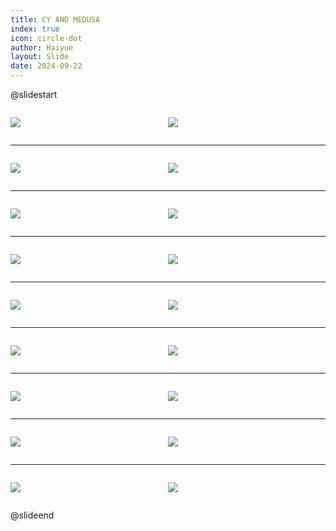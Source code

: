 ```yaml
---
title: CY AND MEDUSA
index: true
icon: circle-dot
author: Haiyue
layout: Slide
date: 2024-09-22
---
```

 
@slidestart

<div style="display:flex">
<div style="flex:1">

![](https://raw.githubusercontent.com/yclord/reading/refs/heads/master/english/Level-L/CY%20AND%20MEDUSA/001.webp)
</div>
<div style="flex:1">

![](https://raw.githubusercontent.com/yclord/reading/refs/heads/master/english/Level-L/CY%20AND%20MEDUSA/002.webp)
</div>
</div>

---

<div style="display:flex">
<div style="flex:1">

![](https://raw.githubusercontent.com/yclord/reading/refs/heads/master/english/Level-L/CY%20AND%20MEDUSA/003.webp)
</div>
<div style="flex:1">

![](https://raw.githubusercontent.com/yclord/reading/refs/heads/master/english/Level-L/CY%20AND%20MEDUSA/004.webp)
</div>
</div>

---

<div style="display:flex">
<div style="flex:1">

![](https://raw.githubusercontent.com/yclord/reading/refs/heads/master/english/Level-L/CY%20AND%20MEDUSA/005.webp)
</div>
<div style="flex:1">

![](https://raw.githubusercontent.com/yclord/reading/refs/heads/master/english/Level-L/CY%20AND%20MEDUSA/006.webp)
</div>
</div>

---

<div style="display:flex">
<div style="flex:1">

![](https://raw.githubusercontent.com/yclord/reading/refs/heads/master/english/Level-L/CY%20AND%20MEDUSA/007.webp)
</div>
<div style="flex:1">

![](https://raw.githubusercontent.com/yclord/reading/refs/heads/master/english/Level-L/CY%20AND%20MEDUSA/008.webp)
</div>
</div>

---

<div style="display:flex">
<div style="flex:1">

![](https://raw.githubusercontent.com/yclord/reading/refs/heads/master/english/Level-L/CY%20AND%20MEDUSA/009.webp)
</div>
<div style="flex:1">

![](https://raw.githubusercontent.com/yclord/reading/refs/heads/master/english/Level-L/CY%20AND%20MEDUSA/010.webp)
</div>
</div>

---

<div style="display:flex">
<div style="flex:1">

![](https://raw.githubusercontent.com/yclord/reading/refs/heads/master/english/Level-L/CY%20AND%20MEDUSA/011.webp)
</div>
<div style="flex:1">

![](https://raw.githubusercontent.com/yclord/reading/refs/heads/master/english/Level-L/CY%20AND%20MEDUSA/012.webp)
</div>
</div>

---

<div style="display:flex">
<div style="flex:1">

![](https://raw.githubusercontent.com/yclord/reading/refs/heads/master/english/Level-L/CY%20AND%20MEDUSA/013.webp)
</div>
<div style="flex:1">

![](https://raw.githubusercontent.com/yclord/reading/refs/heads/master/english/Level-L/CY%20AND%20MEDUSA/014.webp)
</div>
</div>

---

<div style="display:flex">
<div style="flex:1">

![](https://raw.githubusercontent.com/yclord/reading/refs/heads/master/english/Level-L/CY%20AND%20MEDUSA/015.webp)
</div>
<div style="flex:1">

![](https://raw.githubusercontent.com/yclord/reading/refs/heads/master/english/Level-L/CY%20AND%20MEDUSA/016.webp)
</div>
</div>

---

<div style="display:flex">
<div style="flex:1">

![](https://raw.githubusercontent.com/yclord/reading/refs/heads/master/english/Level-L/CY%20AND%20MEDUSA/017.webp)
</div>
<div style="flex:1">

![](https://raw.githubusercontent.com/yclord/reading/refs/heads/master/english/Level-L/CY%20AND%20MEDUSA/018.webp)
</div>
</div>

@slideend
